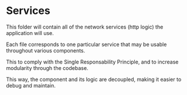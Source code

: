 # Services

This folder will contain all of the network services (http logic) the application will use.
<br>

Each file corresponds to one particular service that may be usable throughout various components.

This to comply with the Single Responsability Principle, and to increase modularity through the codebase.

This way, the component and its logic are decoupled, making it easier to debug and maintain. 